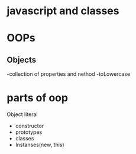 # javascript and classes

# OOPs

## Objects
-collection of properties and nethod
-toLowercase

# parts of oop
Object literal
- constructor
- prototypes
- classes
- Instanses(new, this)


#

